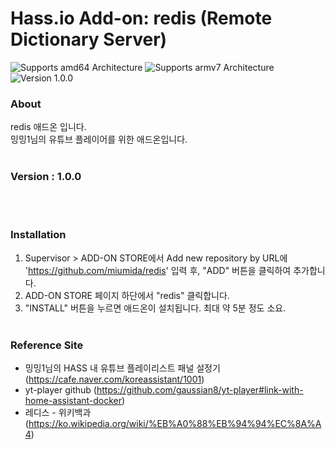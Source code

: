 # Hass.io Add-on: redis (Remote Dictionary Server)

![Supports amd64 Architecture][amd64-shield]
![Supports armv7 Architecture][armv7-shield]
![Version 1.0.0][addon-shield]

### About
redis 애드온 입니다.<br>
밍밍1님의 유튜브 플레이어를 위한 애드온입니다.
<br><br>

### Version : 1.0.0
<br><br>

### Installation
1. Supervisor > ADD-ON STORE에서 Add new repository by URL에 'https://github.com/miumida/redis' 입력 후, "ADD" 버튼을 클릭하여 추가합니다.
2. ADD-ON STORE 페이지 하단에서 "redis" 클릭합니다.
3. "INSTALL" 버튼을 누르면 애드온이 설치됩니다. 최대 약 5분 정도 소요.
<br><br>

### Reference Site
- 밍밍1님의 HASS 내 유튜브 플레이리스트 패널 설정기 (<https://cafe.naver.com/koreassistant/1001>)
- yt-player github (<https://github.com/gaussian8/yt-player#link-with-home-assistant-docker>)
- 레디스 - 위키백과 (<https://ko.wikipedia.org/wiki/%EB%A0%88%EB%94%94%EC%8A%A4>)

[forum]: https://cafe.naver.com/koreassistant
[github]: https://github.com/HAKorea/addons
[issue]: https://github.com/zooil/wallpadRS485/issues
[aarch64-shield]: https://img.shields.io/badge/aarch64-yes-green.svg
[amd64-shield]: https://img.shields.io/badge/amd64-yes-green.svg
[armhf-shield]: https://img.shields.io/badge/armhf-yes-green.svg
[armv7-shield]: https://img.shields.io/badge/armv7-yes-green.svg
[i386-shield]: https://img.shields.io/badge/i386-yes-green.svg

[addon-shield]: https://img.shields.io/badge/addon-1.0.0-orange.svg

